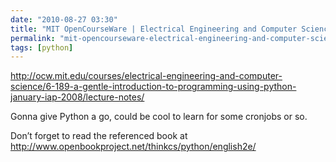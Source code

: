 ```yaml
---
date: "2010-08-27 03:30"
title: "MIT OpenCourseWare | Electrical Engineering and Computer Science | 6.189 A Gentle Introduction to Programming Using Python, January IAP 2008 | Lecture Notes"
permalink: "mit-opencourseware-electrical-engineering-and-computer-science-6-189-a-gentle-introduction-to-programming-using-python-january-iap-2008-lecture-notes"
tags: [python]
---
```


http://ocw.mit.edu/courses/electrical-engineering-and-computer-science/6-189-a-gentle-introduction-to-programming-using-python-january-iap-2008/lecture-notes/

Gonna give Python a go, could be cool to learn for some cronjobs or so.

Don’t forget to read the referenced book at http://www.openbookproject.net/thinkcs/python/english2e/
